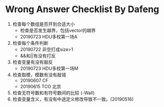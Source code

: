 # Wrong Answer Checklist By Dafeng

1. 检查每个数组是否开到合适大小
   - 检查是否发生越界，包括vector的越界
   - 20190723 HDU多校第一场A
2. 检查每个条件判断 
   - 20190722 非空打成size>1
   - &&和||有没有打反
3. 检查变量有没有敲反
   - 20190723 HDU多校第一场M
4. 检查取模，模数有没有敲错
   - 20190607 CF
   - 20190615 TCO 北京
5. 检查无符号数和有符号数间的比较 (-Wall)
6. 检查变量含义，有没有中途定义修改导致不一致。(20190516)


